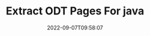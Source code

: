 ---
############################# Static ############################
layout: "auto-gen-merger"
date: 2022-09-07T09:58:07
draft: false
otherformats: doc docm docx dot dotm dotx epub html mht mhtml odp ods one otp ott pdf pps ppsx ppt pptx rtf tex vdx vsdm vsdx vssm vssx vstm vstx vsx vtx xlam xls xlsb xlsm xlsx xlt xltm xltx xps

############################# Head ############################
head_title: "Extract ODT Pages in Java"
head_description: "Quickly extract pages from a ODT file in Java. Save the new document containing the selected pages using the documents merger API."

############################# Header ############################
title: "Extract ODT Pages For java"
description: "Extract ODT Pages in a browser."
bg_image: "https://cms.admin.containerize.com/templates/aspose/App_Themes/V3/images/bg/header1.png"
bg_overlay: false
button:
    enable: true
    icon: "fas fa-arrow-down"
    label: "Download Free Trial"
    link: "https://downloads.groupdocs.com/merger/java"

############################# SubMenu ############################
submenu:
    enable: true

    left:
        img_alt: "GroupDocs.Merger for Java"
        image: "https://cms.admin.containerize.com/templates/groupdocs/images/product-logos/90x90-noborder/groupdocs-merger-java.png"
        product: "GroupDocs.Merger"
        platform: "Java"

    middle:
        button:

            # button loop
            - link: "https://apireference.groupdocs.com/merger/java"
              text: "API Reference"

            # button loop
            - link: "https://github.com/groupdocs-merger"
              text: "Code Examples"

            # button loop
            - link: "https://products.groupdocs.app/merger/family"
              text: "Live Demos"

            # button loop
            - link: "https://purchase.groupdocs.com/pricing/merger/java"
              text: "Pricing"

    right:
        link_download: "https://downloads.groupdocs.com/merger"
        link_learn: "https://docs.groupdocs.com/merger/java"
        link_buy: "https://purchase.groupdocs.com"

############################# About ############################
about:
    enable: true
    title: "About GroupDocs.Merger for Java API"
    content: |
        [GroupDocs.Merger for Java](/merger/java/) offers a simple solution to safely merge & split between a wide range of document formats including PDF, Microsoft Office (Word, Excel, PowerPoint, OneNote), OpenDocument, HTML, images and many others within Java applications. By adding just a few lines of the code, perform several document operations such as move, remove, rotate, swap, extract or change the orientation of pages within the documents. The documents merging API also supports previewing document pages as an image to analyse the document structure, formatting and content on the page.
        
        GroupDocs.Merger APIs are well supported on all major operating systems and Java versions including J2SE 7.0 (1.7), J2SE 8.0 (1.8), Java 10.

############################# Steps ############################
steps:
    enable: true
    title_left: "Extract ODT File Pages in Java"
    content_left: |
        [GroupDocs.Merger for Java](/merger/java/) makes it easy for Java developers to extract the desired pages from a ODT file and save it as a new file containing the selected pages by implementing a few easy steps.
        
        * Initialize **ExtractOptions** with page numbers that should appear in the resultant document.
        * Create new instance of **Merger** and pass source document path as a constructor parameter.
        * Call **extractPages** and pass **ExtractOptions** object.
        * Call **save** and specify the file path to save the resultant document.

    title_right: "System Requirements"
    content_right: |
        GroupDocs.Merger for Java APIs are supported on all major platforms and operating systems. Before executing the code below, please make sure that you have the following prerequisites installed on your system.

        * Operating Systems: Microsoft Windows, Linux, MacOS
        * Development Environments: NetBeans, IntelliJ IDEA, Eclipse
        * Frameworks: J2SE 7.0 (1.7), J2SE 8.0 (1.8), Java 10
        * Download the latest version of GroupDocs.Merger for Java from [Maven](https://repository.groupdocs.com/webapp/#/artifacts/browse/tree/General/repo/com/groupdocs/groupdocs-merger)
         
    code: |
        ```java    
        // Extract ODT file pages using GroupDocs.Merger for Java API
        // Initialize ExtractOptions class with selected page numbers
        ExtractOptions extractOptions = new ExtractOptions(new int[] { 2, 5 });

        // Instantiate Merger with input ODT document
        Merger merger = new Merger("input.odt");

        // Call extractPages method and pass extractOptions object to it
        merger.extractPages(extractOptions);
    
        // Call save method to save the output document with extracted pages
        merger.save("output.odt");
        ```

############################# Demos ############################
demos:
    enable: true
    title: "Live Demos - Extract ODT Pages Online"
    content: |
       Extract ODT file pages right now by visiting [GroupDocs.Merger Live Demos](https://products.groupdocs.app/splitter/extract-pages/odt) website.
       The live demo has the following benefits.
        
############################# About Formats ############################
about_formats:
    enable: true

############################# More Formats ############################
more_formats:
    enable: true
    title: "Extract Pages From Other Document Formats"
    content: |
        Java documents merger & split API for file formats and images. Extract some of the popular file formats as stated below.
    desc_do: "Extract"
    desc_files: "Pages"
    desc_in: "in"

############################# Back to top ###############################
back_to_top:
    enable: true
---